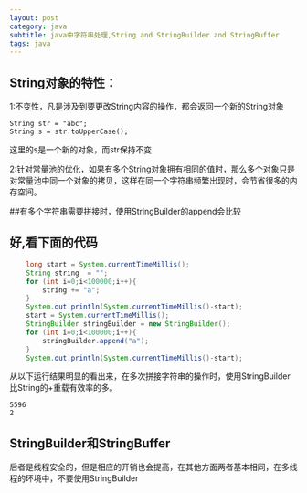 ```yaml
---
layout: post
category: java
subtitle: java中字符串处理,String and StringBuilder and StringBuffer
tags: java
---
```


## String对象的特性：

1:不变性，凡是涉及到要更改String内容的操作，都会返回一个新的String对象

    String str = "abc";
    String s = str.toUpperCase();

这里的s是一个新的对象，而str保持不变

2:针对常量池的优化，如果有多个String对象拥有相同的值时，那么多个对象只是对常量池中同一个对象的拷贝，这样在同一个字符串频繁出现时，会节省很多的内存空间。

##有多个字符串需要拼接时，使用StringBuilder的append会比较


## 好,看下面的代码

```java	
    long start = System.currentTimeMillis();
    String string  = "";
    for (int i=0;i<100000;i++){
        string += "a";
    }
    System.out.println(System.currentTimeMillis()-start);
    start = System.currentTimeMillis();
    StringBuilder stringBuilder = new StringBuilder();
    for (int i=0;i<100000;i++){
        stringBuilder.append("a");
    }
    System.out.println(System.currentTimeMillis()-start);
```
从以下运行结果明显的看出来，在多次拼接字符串的操作时，使用StringBuilder比String的+重载有效率的多。

	5596
	2




## StringBuilder和StringBuffer

后者是线程安全的，但是相应的开销也会提高，在其他方面两者基本相同，在多线程的环境中，不要使用StringBuilder

